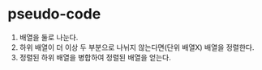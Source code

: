 # pseudo-code
1. 배열을 둘로 나눈다. 
2. 하위 배열이 더 이상 두 부분으로 나뉘지 않는다면(단위 배열X) 배열을 정렬한다.
3. 정렬된 하위 배열을 병합하여 정렬된 배열을 얻는다.
